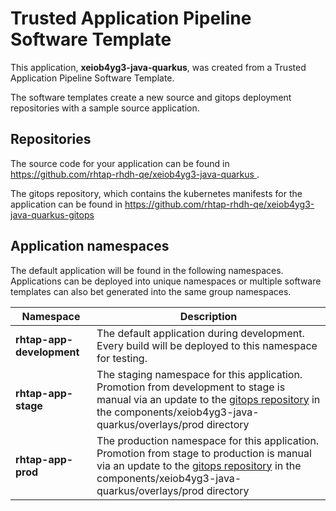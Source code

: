 # Trusted Application Pipeline Software Template

This application, **xeiob4yg3-java-quarkus**, was created from a Trusted Application Pipeline Software Template.

The software templates create a new source and gitops deployment repositories with a sample source application. 

## Repositories

The source code for your application can be found in [https://github.com/rhtap-rhdh-qe/xeiob4yg3-java-quarkus ](https://github.com/rhtap-rhdh-qe/xeiob4yg3-java-quarkus ).
 
The gitops repository, which contains the kubernetes manifests for the application can be found in 
[https://github.com/rhtap-rhdh-qe/xeiob4yg3-java-quarkus-gitops ](https://github.com/rhtap-rhdh-qe/xeiob4yg3-java-quarkus-gitops ) 

## Application namespaces 

The default application will be found in the following namespaces. Applications can be deployed into unique namespaces or multiple software templates can also bet generated into the same group namespaces.  

|  Namespace   |  Description   |  
| -------- | -------- |   
| **rhtap-app-development** | The default application during development. Every build will be deployed to this namespace for testing. | 
| **rhtap-app-stage** | The staging namespace for this application. Promotion from development to stage is manual via an update to the [gitops repository](https://github.com/rhtap-rhdh-qe/xeiob4yg3-java-quarkus-gitops ) in the components/xeiob4yg3-java-quarkus/overlays/prod directory |  
| **rhtap-app-prod** | The production namespace for this application. Promotion from stage to production is manual via an update to the [gitops repository](https://github.com/rhtap-rhdh-qe/xeiob4yg3-java-quarkus-gitops ) in the components/xeiob4yg3-java-quarkus/overlays/prod directory | 